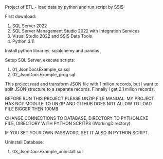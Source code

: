 Project of ETL - load data by python and run script by SSIS  

First download:  
1. SQL Server 2022 
2. SQL Server Management Studio 2022 with Integration Services 
3. Visual Studio 2022 and SSIS Data Tools 
4. Python 3.11 

Install python libraries: sqlalchemy and pandas 

Setup SQL Server, execute scripts:  
1. 01_JsonDocsExample_sa.sql 
2. 02_JsonDocsExample_prog.sql

This project read and transform JSON file with 1 milion records, but I want to split JSON structure to a separate records.
Finnally I get 2.1 milion records.

BEFORE RUN THIS PROJECT PLEASE UNZIP FILE MANUAL.
MY PROJECT HAS NOT MODULE TO UNZIP AND GITHUB DOES NOT ALLOW TO LOAD FILE BIGGER THEN 100MB  

CHANGE CONNECTIONS TO DATABASE, DIRECTORY TO PYTHON.EXE FILE, DIRECTORY WITH PYTHON SCRITPS (WorkingDirectory).  

IF YOU SET YOUR OWN PASSWORD, SET IT ALSO IN PYTHON SCRIPT.  

Uninstall Database:   
1. 03_JsonDocsExample_uninstall.sql
